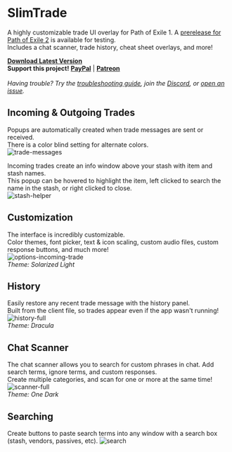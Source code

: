 # SlimTrade
A highly customizable trade UI overlay for Path of Exile 1. A [prerelease for Path of Exile 2](https://github.com/zmilla93/SlimTrade/releases) is available for testing.<br>
Includes a chat scanner, trade history, cheat sheet overlays, and more!<br>

[**Download Latest Version**](https://github.com/zmilla93/SlimTrade/releases/latest)<br>
**Support this project!** [**PayPal**](https://www.paypal.me/zmilla93) | 
[**Patreon**](https://www.patreon.com/SlimTrade)<br><br>
*Having trouble? Try the [troubleshooting guide](https://github.com/zmilla93/SlimTrade/wiki/Troubleshooting), join the [Discord](https://discord.com/invite/yKdExMe), or [open an issue](https://github.com/zmilla93/SlimTrade/issues).*<br>

## Incoming & Outgoing Trades
Popups are automatically created when trade messages are sent or received.<br>
There is a color blind setting for alternate colors.<br>
![trade-messages](https://github.com/zmilla93/SlimTrade/assets/10750321/559cb020-76dd-4c80-b6de-6e95f34ccab7)

Incoming trades create an info window above your stash with item and stash names.<br>
This popup can be hovered to highlight the item, left clicked to search the name in the stash, or right clicked to close.<br>
![stash-helper](https://github.com/zmilla93/SlimTrade/assets/10750321/0a4710ea-f24a-48e5-815b-d51ecf6e313d)

## Customization
The interface is incredibly customizable.<br>
Color themes, font picker, text & icon scaling, custom audio files, custom response buttons, and much more!<br>
![options-incoming-trade](https://github.com/zmilla93/SlimTrade/assets/10750321/0ecbc10c-732e-4b53-be4b-bf2b07acb540)<br>
<i>Theme: Solarized Light</i>

## History
Easily restore any recent trade message with the history panel.<Br>
Built from the client file, so trades appear even if the app wasn't running!<br>
![history-full](https://github.com/zmilla93/SlimTrade/assets/10750321/500aa88b-d56f-4e33-8077-3850cc0faab4)<br>
<i>Theme: Dracula</i>

## Chat Scanner
The chat scanner allows you to search for custom phrases in chat. Add search terms, ignore terms, and custom responses.<br>
Create multiple categories, and scan for one or more at the same time!<br>
![scanner-full](https://github.com/zmilla93/SlimTrade/assets/10750321/ff230af5-a3b2-4352-b029-25b69ac86e58)<br>
<i>Theme: One Dark</i>

## Searching
Create buttons to paste search terms into any window with a search box (stash, vendors, passives, etc).
![search](https://github.com/zmilla93/SlimTrade/assets/10750321/20715518-69af-4227-9be1-09c0105f0045)
